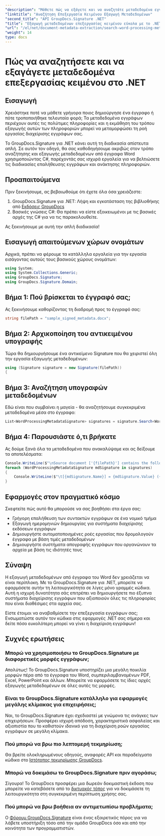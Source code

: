 ```yaml
---
"description": "Μάθετε πώς να εξάγετε και να αναζητάτε μεταδεδομένα εγγράφων Word σε C# με το GroupDocs.Signature. Απλοποιήστε τη διαχείριση εγγράφων με αυτόν τον οδηγό βήμα προς βήμα."
"linktitle": "Αναζήτηση Επεξεργασία Κειμένου Εξαγωγή Μεταδεδομένων"
"second_title": "API GroupDocs.Signature .NET"
"title": "Εξαγωγή μεταδεδομένων επεξεργασίας κειμένου εύκολα με το .NET"
"url": "/el/net/document-metadata-extraction/search-word-processing-metadata-extraction/"
"weight": 14
type: docs
---
```

# Πώς να αναζητήσετε και να εξαγάγετε μεταδεδομένα επεξεργασίας κειμένου στο .NET

## Εισαγωγή

Χρειάστηκε ποτέ να μάθετε γρήγορα ποιος δημιούργησε ένα έγγραφο ή πότε τροποποιήθηκε τελευταία φορά; Τα μεταδεδομένα εγγράφων περιέχουν αυτές τις πολύτιμες πληροφορίες και η εκμάθηση του τρόπου εξαγωγής αυτών των πληροφοριών μπορεί να μεταμορφώσει τη ροή εργασίας διαχείρισης εγγράφων σας.

Το GroupDocs.Signature για .NET κάνει αυτή τη διαδικασία απίστευτα απλή. Σε αυτόν τον οδηγό, θα σας καθοδηγήσουμε ακριβώς στον τρόπο αναζήτησης και εξαγωγής μεταδεδομένων από έγγραφα Word χρησιμοποιώντας C#, παρέχοντάς σας ισχυρά εργαλεία για να βελτιώσετε τις διαδικασίες επαλήθευσης εγγράφων και ανάκτησης πληροφοριών.

## Προαπαιτούμενα

Πριν ξεκινήσουμε, ας βεβαιωθούμε ότι έχετε όλα όσα χρειάζεστε:

1. GroupDocs.Signature για .NET: Λήψη και εγκατάσταση της βιβλιοθήκης από [Εκδόσεις GroupDocs](https://releases.groupdocs.com/signature/net/)
2. Βασικές γνώσεις C#: Θα πρέπει να είστε εξοικειωμένοι με τις βασικές αρχές της C# για να τις παρακολουθείτε.

Ας ξεκινήσουμε με αυτή την απλή διαδικασία!

## Εισαγωγή απαιτούμενων χώρων ονομάτων

Αρχικά, πρέπει να φέρουμε τα κατάλληλα εργαλεία για την εργασία εισάγοντας αυτούς τους βασικούς χώρους ονομάτων:

```csharp
using System;
using System.Collections.Generic;
using GroupDocs.Signature;
using GroupDocs.Signature.Domain;
```

## Βήμα 1: Πού βρίσκεται το έγγραφό σας;

Ας ξεκινήσουμε καθορίζοντας τη διαδρομή προς το έγγραφό σας:

```csharp
string filePath = "sample_signed_metadata.docx";
```

## Βήμα 2: Αρχικοποίηση του αντικειμένου υπογραφής

Τώρα θα δημιουργήσουμε ένα αντικείμενο Signature που θα χειριστεί όλη την εργασία εξαγωγής μεταδεδομένων:

```csharp
using (Signature signature = new Signature(filePath))
{
```

## Βήμα 3: Αναζήτηση υπογραφών μεταδεδομένων

Εδώ είναι που συμβαίνει η μαγεία - θα αναζητήσουμε συγκεκριμένα μεταδεδομένα μέσα στο έγγραφο:

```csharp
List<WordProcessingMetadataSignature> signatures = signature.Search<WordProcessingMetadataSignature>(SignatureType.Metadata);
```

## Βήμα 4: Παρουσιάστε ό,τι βρήκατε

Ας δούμε ξανά όλα τα μεταδεδομένα που ανακαλύψαμε και ας δείξουμε τα αποτελέσματα:

```csharp
Console.WriteLine($"\nSource document ['{filePath}'] contains the following signatures:");
foreach (WordProcessingMetadataSignature mdSignature in signatures)
{
    Console.WriteLine($"\t[{mdSignature.Name}] = {mdSignature.Value} ({mdSignature.Type})");
}
```

## Εφαρμογές στον πραγματικό κόσμο

Σκεφτείτε πώς αυτό θα μπορούσε να σας βοηθήσει στα έργα σας:
- Γρήγορη επαλήθευση των συντακτών εγγράφων σε ένα νομικό τμήμα
- Εξαγωγή ημερομηνιών δημιουργίας για συστήματα διαχείρισης εκδόσεων εγγράφων
- Δημιουργήστε αυτοματοποιημένες ροές εργασίας που δρομολογούν έγγραφα με βάση τιμές μεταδεδομένων
- Δημιουργήστε συστήματα απογραφής εγγράφων που οργανώνουν τα αρχεία με βάση τις ιδιότητές τους

## Σύναψη

Η εξαγωγή μεταδεδομένων από έγγραφα του Word δεν χρειάζεται να είναι περίπλοκη. Με το GroupDocs.Signature για .NET, μπορείτε να εφαρμόσετε αυτήν τη λειτουργικότητα σε λίγες μόνο γραμμές κώδικα. Αυτή η ισχυρή δυνατότητα σάς επιτρέπει να δημιουργήσετε πιο έξυπνα συστήματα διαχείρισης εγγράφων που αξιοποιούν όλες τις πληροφορίες που είναι διαθέσιμες στα αρχεία σας.

Είστε έτοιμοι να αναβαθμίσετε την επεξεργασία εγγράφων σας; Ενσωματώστε αυτόν τον κώδικα στις εφαρμογές .NET σας σήμερα και δείτε πόσο ευκολότερη μπορεί να γίνει η διαχείριση εγγράφων!

## Συχνές ερωτήσεις

### Μπορώ να χρησιμοποιήσω το GroupDocs.Signature με διαφορετικές μορφές εγγράφων;

Απολύτως! Το GroupDocs.Signature υποστηρίζει μια μεγάλη ποικιλία μορφών πέρα από τα έγγραφα του Word, συμπεριλαμβανομένων PDF, Excel, PowerPoint και άλλων. Μπορείτε να εφαρμόσετε τις ίδιες αρχές εξαγωγής μεταδεδομένων σε όλες αυτές τις μορφές.

### Είναι το GroupDocs.Signature κατάλληλο για εφαρμογές μεγάλης κλίμακας για επιχειρήσεις;

Ναι, το GroupDocs.Signature έχει σχεδιαστεί με γνώμονα τις ανάγκες των επιχειρήσεων. Προσφέρει ισχυρή απόδοση, χαρακτηριστικά ασφαλείας και αξιοπιστία που το καθιστούν ιδανικό για τη διαχείριση ροών εργασίας εγγράφων σε μεγάλη κλίμακα.

### Πού μπορώ να βρω πιο λεπτομερή τεκμηρίωση;

Θα βρείτε ολοκληρωμένους οδηγούς, αναφορές API και παραδείγματα κώδικα στο [Ιστότοπος τεκμηρίωσης GroupDocs](https://tutorials.groupdocs.com/signature/net/).

### Μπορώ να δοκιμάσω το GroupDocs.Signature πριν αγοράσω;

Σίγουρα! Το GroupDocs προσφέρει μια δωρεάν δοκιμαστική έκδοση που μπορείτε να κατεβάσετε από το [δικτυακός τόπος](https://releases.groupdocs.com/) για να δοκιμάσετε τη λειτουργικότητα στη συγκεκριμένη περίπτωση χρήσης σας.

### Πού μπορώ να βρω βοήθεια αν αντιμετωπίσω προβλήματα;

Ο [Φόρουμ GroupDocs.Signature](https://forum.groupdocs.com/c/signature/13) είναι ένας εξαιρετικός πόρος για να λάβετε υποστήριξη τόσο από την ομάδα GroupDocs όσο και από την κοινότητα των προγραμματιστών.